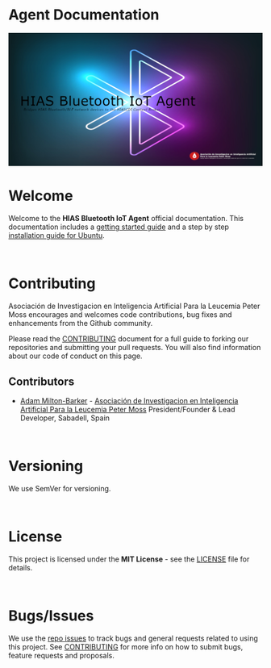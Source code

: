 # Agent Documentation

![HIAS Bluetooth IoT Agent](img/HIAS-Bluetooth-IoT-Agent.jpg)

# Welcome

Welcome to the **HIAS Bluetooth IoT Agent** official documentation. This documentation includes a [getting started guide](getting-started.md) and a step by step [installation guide for Ubuntu](installation/ubuntu.md).

&nbsp;

# Contributing
Asociación de Investigacion en Inteligencia Artificial Para la Leucemia Peter Moss encourages and welcomes code contributions, bug fixes and enhancements from the Github community.

Please read the [CONTRIBUTING](https://github.com/AIIAL/HIAS-Bluetooth-IoT-Agent/blob/main/CONTRIBUTING.md "CONTRIBUTING") document for a full guide to forking our repositories and submitting your pull requests. You will also find information about our code of conduct on this page.

## Contributors
- [Adam Milton-Barker](https://www.leukemiaairesearch.com/association/volunteers/adam-milton-barker "Adam Milton-Barker") - [Asociación de Investigacion en Inteligencia Artificial Para la Leucemia Peter Moss](https://www.leukemiaresearchassociation.ai "Asociación de Investigacion en Inteligencia Artificial Para la Leucemia Peter Moss") President/Founder & Lead Developer, Sabadell, Spain

&nbsp;

# Versioning
We use SemVer for versioning.

&nbsp;

# License
This project is licensed under the **MIT License** - see the [LICENSE](https://github.com/AIIAL/HIAS-Bluetooth-IoT-Agent/blob/main/LICENSE "LICENSE") file for details.

&nbsp;

# Bugs/Issues
We use the [repo issues](https://github.com/AIIAL/HIAS-Bluetooth-IoT-Agent/issues "repo issues") to track bugs and general requests related to using this project. See [CONTRIBUTING](https://github.com/AIIAL/HIAS-Bluetooth-IoT-Agent/CONTRIBUTING.md "CONTRIBUTING") for more info on how to submit bugs, feature requests and proposals.